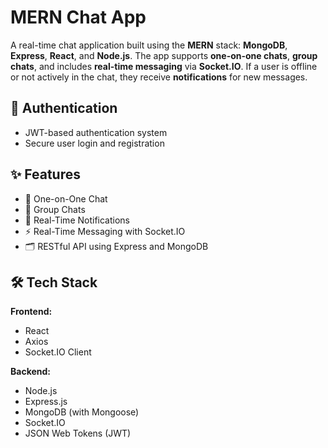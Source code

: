 # MERN Chat App

A real-time chat application built using the **MERN** stack: **MongoDB**, **Express**, **React**, and **Node.js**. The app supports **one-on-one chats**, **group chats**, and includes **real-time messaging** via **Socket.IO**. If a user is offline or not actively in the chat, they receive **notifications** for new messages.

## 🔑 Authentication

- JWT-based authentication system
- Secure user login and registration

## ✨ Features

- 💬 One-on-One Chat
- 👥 Group Chats
- 🔔 Real-Time Notifications
- ⚡ Real-Time Messaging with Socket.IO
- 🗂 RESTful API using Express and MongoDB

## 🛠 Tech Stack

**Frontend:**
- React
- Axios
- Socket.IO Client

**Backend:**
- Node.js
- Express.js
- MongoDB (with Mongoose)
- Socket.IO
- JSON Web Tokens (JWT)
